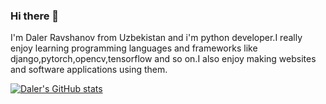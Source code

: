 ### Hi there 👋

I'm Daler Ravshanov from Uzbekistan and i'm python developer.I really enjoy learning programming languages and frameworks like django,pytorch,opencv,tensorflow and so on.I also enjoy making websites and software applications using them.

[![Daler's GitHub stats](https://github-readme-stats.vercel.app/api?username=ravshanovdaler)](https://github.com/anuraghazra/github-readme-stats)
